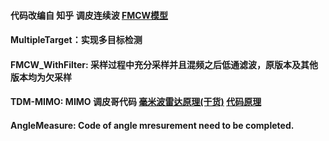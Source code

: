 #### 代码改编自  知乎 调皮连续波 [FMCW模型](https://zhuanlan.zhihu.com/p/508764579)  
#### MultipleTarget：实现多目标检测
#### FMCW_WithFilter: 采样过程中充分采样并且混频之后低通滤波，原版本及其他版本均为欠采样  
#### TDM-MIMO: MIMO 调皮哥代码 [毫米波雷达原理(干货)](https://zhuanlan.zhihu.com/p/510398532)    [代码原理](https://zhuanlan.zhihu.com/p/576353487)
#### AngleMeasure: Code of angle mresurement need to be completed.
